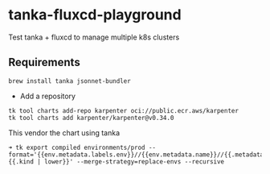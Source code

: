 # tanka-fluxcd-playground
Test tanka + fluxcd to manage multiple k8s clusters

## Requirements

```shell
brew install tanka jsonnet-bundler
```

- Add a repository
```shell
tk tool charts add-repo karpenter oci://public.ecr.aws/karpenter
tk tool charts add karpenter/karpenter@v0.34.0
```
This vendor the chart using tanka


```shell
➜ tk export compiled environments/prod --format='{{env.metadata.labels.env}}//{{env.metadata.name}}//{{.metadata.name}}-{{.kind | lower}}' --merge-strategy=replace-envs --recursive
```
